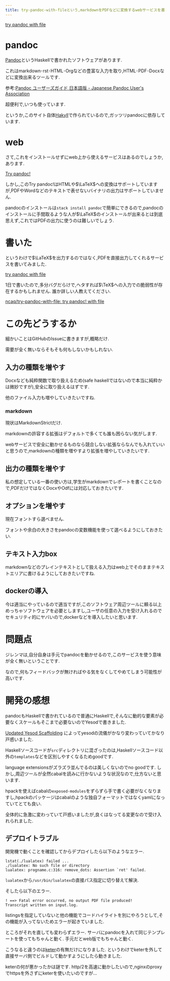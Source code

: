 ```yaml
---
title: try-pandoc-with-fileという,markdownをPDFなどに変換するwebサービスを書きました
---
```


[try pandoc with file](https://try-pandoc-with-file.ncaq.net/)

# pandoc

[Pandoc](http://pandoc.org/)というHaskellで書かれたソフトウェアがあります.

これはmarkdown･rst･HTML･Orgなどの豊富な入力を取り,HTML･PDF･Docxなどに変換出来るツールです.

参考:[Pandoc ユーザーズガイド 日本語版 - Japanese Pandoc User's Association](http://sky-y.github.io/site-pandoc-jp/users-guide/)

超便利で,いつも使っています.

というか,このサイト自体[Hakyll](https://jaspervdj.be/hakyll/)で作られているので,ガッツリpandocに依存しています.

# web

さて,これをインストールせずにweb上から使えるサービスはあるのでしょうか,あります.

[Try pandoc!](http://pandoc.org/try/)

しかし,このTry pandoc!はHTMLや$\LaTeX$への変換はサポートしていますが,PDFやWordなどのテキストで表せないバイナリの出力はサポートしていません.

pandocのインストールは`stack install pandoc`で簡単にできるので,pandocのインストールに手間取るような人が$\LaTeX$のインストールが出来るとは到底思えず,これではPDFの出力に使うのは難しいでしょう.

# 書いた

というわけで$\LaTeX$を出力するのではなく,PDFを直接出力してくれるサービスを書いてみました.

[try pandoc with file](https://try-pandoc-with-file.ncaq.net/)

1日で書いたので,多分バグだらけで,ヘタすれば$\TeX$への入力での脆弱性が存在するかもしれません.
誰か詳しい人教えてください.

[ncaq/try-pandoc-with-file: try pandoc! with file](https://github.com/ncaq/try-pandoc-with-file)

# この先どうするか

細かいことはGitHubのIssueに書きますが,概略だけ.

需要が全く無いならそもそも何もしないかもしれない.

## 入力の種類を増やす

Docxなども純粋関数で取り扱えるため(safe haskellではないので本当に純粋かは微妙ですが),安全に取り扱えるはずです.

他のファイル入力も増やしていきたいですね.

### markdown

現状はMarkdownStrictだけ.

markdownの許容する拡張はデフォルトで多くても誰も困らない気がします.

webサービスで安全に動かせるものなら競合しない拡張ならなんでも入れていいと思うので,markdownの種類を増やすより拡張を増やしていきたいです.

## 出力の種類を増やす

私の想定している一番の使い方は,学生がmarkdownでレポートを書くことなので,PDFだけではなくDocxやOdfには対応しておきたいです.

## オプションを増やす

現在フォントすら選べません.

フォントや余白の大きさをpandocの変数機能を使って選べるようにしておきたい.

## テキスト入力box

markdownなどのプレインテキストとして扱える入力はweb上でそのままテキストエリアに書けるようにしておきたいですね.

## dockerの導入

今は適当にやっているので適当ですが,このソフトウェア周辺ツールに頼る以上めっちゃソフトウェアを必要としますし,ユーザの任意の入力を受け入れるのでセキュリティ的にヤバいので,dockerなどを導入したいと思います.

# 問題点

ジレンマは,自分自身は手元でpandocを動かせるので,このサービスを使う意味が全く無いということです.

なので,何もフィードバックが無ければやる気をなくしてやめてしまう可能性が高いです.

# 開発の感想

pandocもHaskellで書かれているので普通にHaskellで,そんなに動的な要素が必要なくスケールもそこまで必要ないのでYesodで書きました.

[Updated Yesod Scaffolding](http://www.yesodweb.com/blog/2017/06/updated-yesod-scaffolding)
によってyesodの流儀がかなり変わっていてかなり戸惑いました.

Haskellソースコードが`src`ディレクトリに混ざったのは,Haskellソースコード以外の`templates`などを区別しやすくなるためgoodです.

language extensionsがズラズラ並んでるのは美しくないのでno goodです.
しかし,周辺ツールが全然cabalを読みに行かないような状況なので,仕方ないと思います.

hpackを使えばcabalの`exposed-modules`をずらずら手で書く必要がなくなりますし,hpackのパッケージはcabalのような独自フォーマットではなくyamlになっていてとても良い.

全体的に急激に変わっていて戸惑いましたが,良くはなってる変更なので受け入れられました.

## デプロイトラブル

開発機で動くことを確認してからデプロイしたら以下のようなエラー.

~~~
lstat(./lualatex) failed ...
./lualatex: No such file or directory
lualatex: progname.c:316: remove_dots: Assertion `ret' failed.
~~~

`lualatex`から`/usr/bin/lualatex`の直接パス指定に切り替えて解決.

そしたら以下のエラー.

~~~
! ==> Fatal error occurred, no output PDF file produced!
Transcript written on input.log.
~~~

listingsを指定していないと他の機能でコードハイライトを別にやろうとして,その機能が入ってないためエラーが起きていました.

ところがそれを直しても変わらずエラー.
サーバにpandocを入れて同じテンプレートを使ってもちゃんと動く.
手元だとweb版でもちゃんと動く.

こうなると違うのは[keter](https://github.com/snoyberg/keter/)の有無だけになりました.
というわけでketerを外して直接サーバ側でビルドして動かすようにしたら動きました.

keterの何が悪かったかは謎です.
http/2を高速に動かしたいので,nginxのproxyでhttpsを外さずにketerを使いたいのですが…
